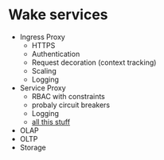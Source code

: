 # Wake services

* Ingress Proxy
  * HTTPS
  * Authentication
  * Request decoration (context tracking)
  * Scaling
  * Logging
* Service Proxy
  * RBAC with constraints
  * probaly circuit breakers
  * Logging
  * [all this stuff](https://microservices.io/patterns/microservices.html)
* OLAP
* OLTP
* Storage
